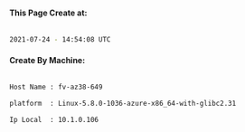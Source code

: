 
   
#### This Page Create at:

```bash

2021-07-24 - 14:54:08 UTC

```

#### Create By Machine:

```bash

Host Name : fv-az38-649

platform  : Linux-5.8.0-1036-azure-x86_64-with-glibc2.31

Ip Local  : 10.1.0.106

```

